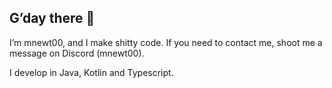 ## G’day there 👋

I’m mnewt00, and I make shitty code. If you need to contact me, shoot me a message on Discord (mnewt00).

I develop in Java, Kotlin and Typescript.
